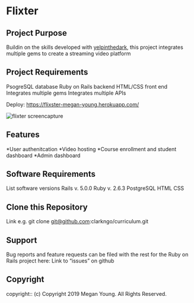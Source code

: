 # Flixter

## Project Purpose
 
 Buildin on the skills developed with [yelpinthedark](https://github.com/Jadsia/yelpinthedark), this project integrates multiple gems to create a streaming video platform
 
## Project Requirements
 
 PsogreSQL database
 Ruby on Rails backend
 HTML/CSS front end
 Integrates multiple gems
 Integrates multiple APIs
 
Deploy: https://flixster-megan-young.herokuapp.com/
 
![flixter screencapture](https://user-images.githubusercontent.com/48420271/68521954-d7429a80-025a-11ea-9cfe-9cf4ad346290.JPG)

 
## Features

*User authenitcation
*Video hosting
*Course enrollment and student dashboard
*Admin dashboard
 
## Software Requirements
 
List software versions
Rails v. 5.0.0
Ruby v. 2.6.3
PostgreSQL
HTML
CSS
 
## Clone this Repository
Link e.g. git clone git@github.com:clarkngo/curriculum.git
 
 
## Support
Bug reports and feature requests can be filed with the rest for the Ruby on Rails project here:
Link to “issues” on github
 
## Copyright
copyright:: (c) Copyright 2019 Megan Young. All Rights Reserved.

